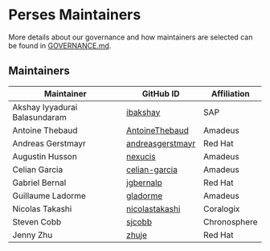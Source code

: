 # Perses Maintainers

More details about our governance and how maintainers are selected can
be found in [GOVERNANCE.md](GOVERNANCE.md).

## Maintainers

| Maintainer                    | GitHub ID                                               | Affiliation  |
|-------------------------------|---------------------------------------------------------|--------------|
| Akshay Iyyadurai Balasundaram | [ibakshay](https://github.com/ibakshay)                 | SAP          |
| Antoine Thebaud               | [AntoineThebaud](https://github.com/AntoineThebaud)     | Amadeus      |
| Andreas Gerstmayr             | [andreasgerstmayr](https://github.com/andreasgerstmayr) | Red Hat      |
| Augustin Husson               | [nexucis](https://github.com/Nexucis)                   | Amadeus      |
| Celian Garcia                 | [celian-garcia](https://github.com/celian-garcia)       | Amadeus      |
| Gabriel Bernal                | [jgbernalp](https://github.com/jgbernalp)               | Red Hat      |
| Guillaume Ladorme             | [gladorme](https://github.com/Gladorme)                 | Amadeus      |
| Nicolas Takashi               | [nicolastakashi](https://github.com/nicolastakashi)     | Coralogix    |
| Steven Cobb                   | [sjcobb](https://github.com/sjcobb)                     | Chronosphere |
| Jenny Zhu                     | [zhuje](https://github.com/zhuje)                       | Red Hat      |
